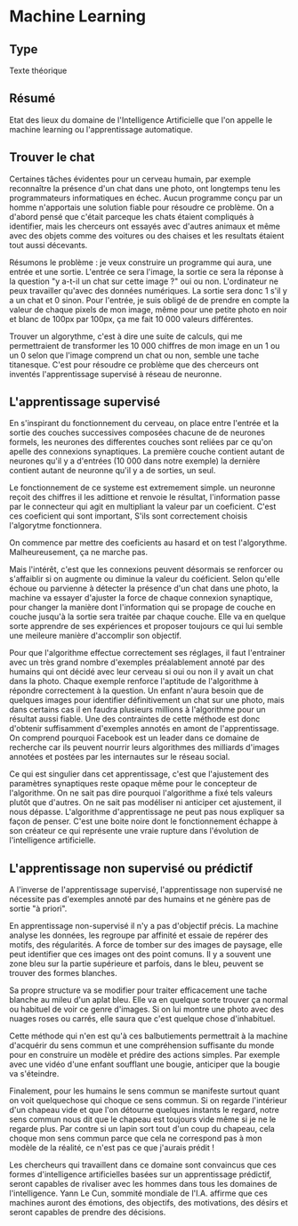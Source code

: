 Machine Learning
================

Type
----

Texte théorique

Résumé
------

Etat des lieux du domaine de l'Intelligence Artificielle que l'on appelle le machine learning ou l'apprentissage automatique.

Trouver le chat
----------------

Certaines tâches évidentes pour un cerveau humain, par exemple reconnaître la présence d'un chat dans une photo, ont longtemps tenu les programmateurs informatiques en échec. Aucun programme conçu par un homme n'apportais une solution fiable pour résoudre ce problème. On a d'abord pensé que c'était parceque les chats étaient compliqués à identifier, mais les cherceurs ont essayés avec d'autres animaux et même avec des objets comme des voitures ou des chaises et les resultats étaient tout aussi décevants.

Résumons le problème : je veux construire un programme qui aura, une entrée et une sortie. L'entrée ce sera l'image, la sortie ce sera la réponse à la question "y a-t-il un chat sur cette image ?" oui ou non. L'ordinateur ne peux travailler qu'avec des données numériques. La sortie sera donc 1 s'il  y a un chat et 0 sinon. Pour l'entrée, je suis obligé de de prendre en compte la valeur de chaque pixels de mon image, même pour une petite photo en noir et blanc de 100px par 100px, ça me fait 10 000 valeurs différentes.

Trouver un algorythme, c'est à dire une suite de calculs, qui me permettraient de transformer les 10 000 chiffres de mon image en un 1 ou un 0 selon que l'image comprend un chat ou non, semble une tache titanesque. C'est pour résoudre ce problème que des cherceurs ont inventés l'apprentissage supervisé à réseau de neuronne.

L'apprentissage supervisé
-------------------------

En s'inspirant du fonctionnement du cerveau, on place entre l'entrée et la sortie des couches successives composées chacune de de neurones formels, les neurones des differentes couches sont reliées par ce qu'on apelle des connexions synaptiques. La première couche contient autant de neurones qu'il y a d'entrées (10 000 dans notre exemple) la dernière contient autant de neuronne qu'il y a de sorties, un seul.

Le fonctionnement de ce systeme est extremement simple. un neuronne reçoit des chiffres il les adittione et renvoie le résultat, l'information passe par le connecteur qui agit en multipliant la valeur par un coeficient. C'est ces coeficient qui sont important, S'ils sont correctement choisis l'algorytme fonctionnera.

On commence par mettre des coeficients au hasard et on test l'algorythme. Malheureusement, ça ne marche pas.

Mais l'intérêt, c'est que les connexions peuvent désormais se renforcer ou s'affaiblir si on augmente ou diminue la valeur du coéficient. Selon qu'elle échoue ou  parvienne à détecter la présence d'un chat dans une photo, la machine va essayer d'ajuster la force de chaque connexion synaptique, pour changer la manière dont l'information qui se propage de couche en couche jusqu'à la sortie sera traitée par chaque couche. Elle va en quelque sorte apprendre de ses expériences et proposer toujours ce qui lui semble une meileure manière d'accomplir son objectif.

Pour que l'algorithme effectue correctement ses réglages, il faut l'entrainer avec un très grand nombre d'exemples préalablement annoté par des humains qui ont décidé avec leur cerveau si oui ou non il y avait un chat dans la photo. Chaque exemple renforce l'aptitude de l'algorithme à répondre correctement à la question. Un enfant n'aura besoin que de quelques images pour identifier définitivement un chat sur une photo, mais dans certains cas il en faudra plusieurs millions à l'algorithme pour un résultat aussi fiable. Une des contraintes de cette méthode est donc d'obtenir suffisamment d'exemples annotés en amont de l'apprentissage. On comprend pourquoi Facebook est un leader dans ce domaine de recherche car ils peuvent nourrir leurs algorithmes des milliards d'images annotées et postées par les internautes sur le réseau social.

Ce qui est singulier dans cet apprentissage, c'est que l'ajustement des paramètres synaptiques reste opaque même pour le concepteur de l'algorithme. On ne sait pas dire pourquoi l'algorithme a fixé tels valeurs plutôt que d'autres. On ne sait pas modéliser ni anticiper cet ajustement, il nous dépasse. L'algorithme d'apprentissage ne peut pas nous expliquer sa façon de penser. C'est une boite noire dont le fonctionnement échappe à son créateur ce qui représente une vraie rupture dans l'évolution de l'intelligence artificielle.


L'apprentissage non supervisé ou prédictif
------------------------------------------

A l'inverse de l'apprentissage supervisé, l'apprentissage non supervisé ne nécessite pas d'exemples annoté par des humains et ne génère pas de sortie "à priori".

En apprentissage non-supervisé il n'y a pas d'objectif précis. La machine analyse les données, les regroupe par affinité et essaie de repérer des motifs, des régularités. A force de tomber sur des images de paysage, elle peut identifier que ces images ont des point comuns. Il y a souvent une zone bleu sur la partie supérieure et parfois, dans le bleu, peuvent se trouver des formes blanches.

Sa propre structure va se modifier pour traiter efficacement une tache blanche au mileu d'un aplat bleu. Elle va en quelque sorte trouver ça normal ou habituel de voir ce genre d'images. Si on lui montre une photo avec des nuages roses ou carrés, elle saura que c'est quelque chose d'inhabituel.

Cette méthode qui n'en est qu'à ces balbutiements permettrait à la machine d'acquérir du sens commun et une compréhension suffisante du monde pour en construire un modèle et prédire des actions simples. Par exemple avec une vidéo d'une enfant soufflant une bougie, anticiper que la bougie va s'éteindre. 
 
Finalement, pour les humains le sens commun se manifeste surtout quant on voit quelquechose qui choque ce sens commun. Si on regarde l'intérieur d'un chapeau vide et que l'on détourne quelques instants le regard, notre sens commun nous dit que le chapeau est toujours vide même si je ne le regarde plus. Par contre si un lapin sort tout d'un coup du chapeau, cela choque mon sens commun parce que cela ne correspond pas à mon modèle de la réalité, ce n'est pas ce que j'aurais prédit ! 

Les  chercheurs qui travaillent dans ce domaine sont convaincus que ces  formes d'intelligence artificielles basées sur un apprentissage  prédictif, seront capables de rivaliser avec les hommes dans tous les  domaines de l'intelligence. Yann Le Cun, sommité mondiale de l'I.A.  affirme que ces machines auront des émotions, des objectifs, des  motivations, des désirs et seront capables de prendre des décisions. 
